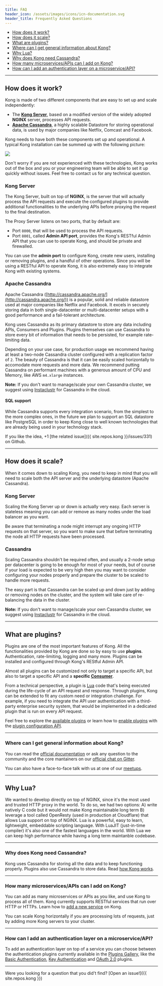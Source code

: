 ```yaml
---
title: FAQ
header_icon: /assets/images/icons/icn-documentation.svg
header_title: Frequently Asked Questions
---
```


* [How does it work?](#how-does-it-work)
* [How does it scale?](#how-does-it-scale)
* [What are plugins?](#what-are-plugins)
* [Where can I get general information about Kong?](#where-can-i-get-general-information-about-kong)
* [Why Lua?](#why-lua)
* [Why does Kong need Cassandra?](#why-does-kong-need-cassandra)
* [How many microservices/APIs can I add on Kong?](#how-many-microservices-apis-can-i-add-on-kong)
* [How can I add an authentication layer on a microservice/API?](#how-can-i-add-an-authentication-layer-on-a-microservice-api)

----

## How does it work?

Kong is made of two different components that are easy to set up and scale independently:

* The [**Kong Server**](#kong-server), based on a modified version of the widely adopted **NGINX** server, processes API requests.
* [**Apache Cassandra**](#apache-cassandra), a highly scalable Datastore for storing operational data, is used by major companies like Netflix, Comcast and Facebook.

Kong needs to have both these components set up and operational. A typical Kong installation can be summed up with the following picture:

![](/assets/images/docs/kong-detailed.png)

Don't worry if you are not experienced with these technologies, Kong works out of the box and you or your engineering team will be able to set it up quickly without issues. Feel free to contact us for any technical question.

### Kong Server

The Kong Server, built on top of **NGINX**, is the server that will actually process the API requests and execute the configured plugins to provide additional functionalities to the underlying APIs before proxying the request to the final destination.

The Proxy Server listens on two ports, that by default are:

* Port `8000`, that will be used to process the API requests.
* Port `8001`, called **Admin API port**, provides the Kong's RESTful Admin API that you can use to operate Kong, and should be private and firewalled.

You can use the **admin port** to configure Kong, create new users, installing or removing plugins, and a handful of other operations. Since you will be using a RESTful API to operate Kong, it is also extremely easy to integrate Kong with existing systems.

### Apache Cassandra

Apache Cassandra ([http://cassandra.apache.org/](http://cassandra.apache.org/)) is a popular, solid and reliable datastore used at major companies like Netflix and Facebook. It excels in securely storing data in both single-datacenter or multi-datacenter setups with a good performance and a fail-tolerant architecture.

Kong uses Cassandra as its primary datastore to store any data including APIs, Consumers and Plugins. Plugins themselves can use Cassandra to store every bit of information that needs to be persisted, for example rate-limiting data.

Depending on your use case, for production usage we recommend having at least a two-node Cassandra cluster configured with a replication factor of `2`. The beauty of Cassandra is that it can be easily scaled horizontally to accomodate more requests and more data. We recommend putting Cassandra on performant machines with a generous amount of CPU and Memory, like AWS `m4.xlarge` instances.

<div class="alert alert-warning">
  <strong>Note:</strong> If you don't want to manage/scale your own Cassandra cluster, we suggest using <a href="{{ site.links.instaclustr }}" target="_blank"> Instaclustr</a> for Cassandra in the cloud.
</div>

#### SQL support

While Cassandra supports every integration scenario, from the simplest to the more complex ones, in the future we plan to support an SQL datastore like PostgreSQL in order to keep Kong close to well known technologies that are already being used in your technology stack.

If you like the idea, +1 [the related issue]({{ site.repos.kong }}/issues/331) on Github.

----

## How does it scale?

When it comes down to scaling Kong, you need to keep in mind that you will need to scale both the API server and the underlying datastore (Apache Cassandra).

### Kong Server

Scaling the Kong Server up or down is actually very easy. Each server is stateless meaning you can add or remove as many nodes under the load balancer as you want.

Be aware that terminating a node might interrupt any ongoing HTTP requests on that server, so you want to make sure that before terminating the node all HTTP requests have been processed.

### Cassandra

Scaling Cassandra shouldn't be required often, and usually a 2-node setup per datacenter is going to be enough for most of your needs, but of course if your load is expected to be very high then you may want to consider configuring your nodes properly and prepare the cluster to be scaled to handle more requests.

The easy part is that Cassandra can be scaled up and down just by adding or removing nodes on the cluster, and the system will take care of re-balancing the data in the cluster.

<div class="alert alert-warning">
  <strong>Note:</strong> If you don't want to manage/scale your own Cassandra cluster, we suggest using <a href="{{ site.links.instaclustr }}" target="_blank">Instaclustr</a> for Cassandra in the cloud.
</div>

----

## What are plugins?

Plugins are one of the most important features of Kong. All the functionalities provided by Kong are done so by easy to use **plugins**. Authentication, rate-limiting, logging and many more. Plugins can be installed and configured through Kong's REStful Admin API.

Almost all plugins can be customized not only to target a specific API, but also to target a specific API and a **specific [Consumer](
/docs/latest/admin-api/#consumer-object)**.

From a technical perspective, a plugin is [Lua](http://www.lua.org/) code that's being executed during the life-cycle of an API request and response. Through plugins, Kong can be extended to fit any custom need or integration challenge. For example, if you need to integrate the API user authentication with a third-party enterprise security system, that would be implemented in a dedicated plugin that is run on every API request.

Feel free to explore the [available plugins](/plugins) or learn how to [enable plugins](/docs/latest/getting-started/enabling-plugins) with the [plugin configuration API](/docs/latest/admin-api/#plugin-configuration-object).

----

### Where can I get general information about Kong?

You can read the [official documentation](/docs) or ask any question to the community and the core mantainers on our [official chat on Gitter](https://gitter.im/Mashape/kong).

You can also have a face-to-face talk with us at one of our [meetups](http://www.meetup.com/The-Mashape-API-Developer-Community).

----

## Why Lua?

We wanted to develop directly on top of NGINX, since it's the most used and trusted HTTP proxy in the world. To do so, we had two options: A) write natively C code but it would not make Kong maintainable long term B) leverage a tool called OpenResty (used in production at Cloudflare) that allows Lua support on top of NGINX. Lua is a powerful, easy to learn, lightweight, embeddable scripting language. With LuaJIT (just-in-time compiler) it's also one of the fastest languages in the world. With Lua we can keep high performance while having a long term maintanble codebase.

----

### Why does Kong need Cassandra?

Kong uses Cassandra for storing all the data and to keep functioning properly. Plugins also use Cassandra to store data. Read [how Kong works](/about/faq/#how-does-it-work).

----

### How many microservices/APIs can I add on Kong?

You can add as many microservices or APIs as you like, and use Kong to process all of them. Kong currently supports RESTful services that run over HTTP or HTTPs. Learn how to [add a new service](/docs/latest/getting-started/adding-your-api/) on Kong.

You can scale Kong horizontally if you are processing lots of requests, just by adding more Kong servers to your cluster.

----

### How can I add an authentication layer on a microservice/API?

To add an authentication layer on top of a service you can choose between the authentication plugins currently available in the [Plugins Gallery](/plugins/#authentication), like the [Basic Authentication](/plugins/basic-authentication/), [Key Authentication](/plugins/key-authentication/) and [OAuth 2.0](/plugins/oauth2-authentication/) plugins.

<hr>

Were you looking for a question that you did't find? [Open an issue!]({{ site.repos.kong }})
